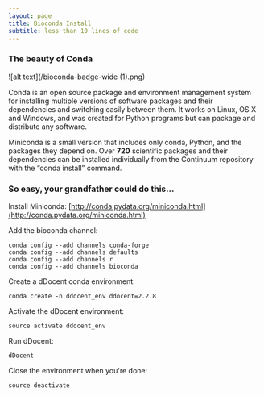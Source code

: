 ```yaml
---
layout: page
title: Bioconda Install
subtitle: less than 10 lines of code
---
```


### The beauty of Conda

![alt text](/bioconda-badge-wide (1).png)

Conda is an open source package and environment management system for installing multiple versions of software packages and their dependencies and switching easily between them. It works on Linux, OS X and Windows, and was created for Python programs but can package and distribute any software.

Miniconda is a small version that includes only conda, Python, and the packages they depend on. Over **720** scientific packages and their dependencies can be installed individually from the Continuum repository with the “conda install” command.


### So easy, your grandfather could do this...

Install Miniconda: [http://conda.pydata.org/miniconda.html](http://conda.pydata.org/miniconda.html)

Add the bioconda channel:

```
conda config --add channels conda-forge
conda config --add channels defaults
conda config --add channels r
conda config --add channels bioconda
```

Create a dDocent conda environment:

```
conda create -n ddocent_env ddocent=2.2.8
```

Activate the dDocent environment:

```
source activate ddocent_env
```

Run dDocent:

```
dDocent
```

Close the environment when you're done:

```
source deactivate
```
